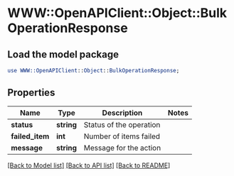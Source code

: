 # WWW::OpenAPIClient::Object::BulkOperationResponse

## Load the model package
```perl
use WWW::OpenAPIClient::Object::BulkOperationResponse;
```

## Properties
Name | Type | Description | Notes
------------ | ------------- | ------------- | -------------
**status** | **string** | Status of the operation | 
**failed_item** | **int** | Number of items failed | 
**message** | **string** | Message for the action | 

[[Back to Model list]](../README.md#documentation-for-models) [[Back to API list]](../README.md#documentation-for-api-endpoints) [[Back to README]](../README.md)


